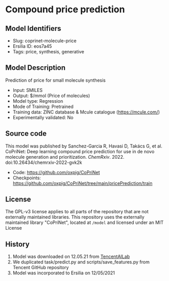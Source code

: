 # Compound price prediction

## Model Identifiers
* Slug: coprinet-molecule-price
* Ersilia ID: eos7a45
* Tags: price,	synthesis,	generative

## Model Description
Prediction of price for small molecule synthesis
* Input: SMILES
* Output: $/mmol	(Price of molecules)
* Model type: Regression
* Mode of Training: Pretrained
* Training data: ZINC database & Mcule catalogue	(https://mcule.com/)
* Experimentally validated: No

## Source code
This model was published by Sanchez-Garcia R, Havasi D, Takács G, et al. CoPriNet: Deep learning compound price prediction for use in de novo molecule generation and prioritization. *ChemRxiv*. 2022. doi:10.26434/chemrxiv-2022-gvk2k 
* Code: https://github.com/oxpig/CoPriNet
* Checkpoints: https://github.com/oxpig/CoPriNet/tree/main/pricePrediction/train

## License
The GPL-v3 license applies to all parts of the repository that are not externally maintained libraries. This repository uses the externally maintained library "CoPriNet", located at `/model` and licensed under an MIT License

## History
1. Model was downloaded on 12.05.21 from [TencentAILab](https://github.com/tencent-ailab/grover)
2. We duplicated task/predict.py and scripts/save_features.py from Tencent GitHub repository
3. Model was incorporated to Ersilia on 12/05/2021

